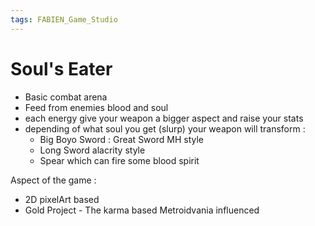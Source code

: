 ```yaml
---
tags: FABIEN_Game_Studio
---
```


# Soul's Eater

- Basic combat arena
- Feed from enemies blood and soul
- each energy give your weapon a bigger aspect and raise your stats
- depending of what soul you get (slurp) your weapon will transform :
  -  Big Boyo Sword : Great Sword MH style
  -  Long Sword alacrity style
  -  Spear which can fire some blood spirit

Aspect of the game :
- 2D pixelArt based
- Gold Project - The karma based Metroidvania influenced
